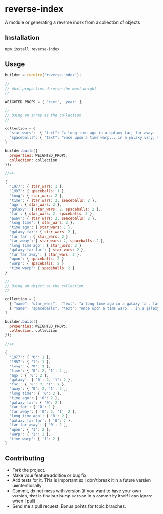 reverse-index
==========

A module or generating a reverse index from a collection of objects

## Installation

```bash
npm install reverse-index
```

## Usage

```javascript
builder = require('reverse-index');

//
// What properties deserve the most weight
//

WEIGHTED_PROPS = [ 'text', 'year' ];

//
// Using an array as the collection
//

collection = {
  "star_wars":  { "text": "a long time ago in a galaxy far, far away...", "year": "1977" },
  "spaceballs": { "text": "once upon a time warp... in a galaxy very, very, very, very, far away...", "year": "1987" }
}

builder.build({
  properties: WEIGHTED_PROPS,
  collection: collection
});

//=>

{
  '1977': { star_wars: 1 },
  '1987': { spaceballs: 1 },
  'long': { star_wars: 2 },
  'time': { star_wars: 2, spaceballs: 2 },
  'ago': { star_wars: 2 },
  'galaxy': { star_wars: 2, spaceballs: 2 },
  'far': { star_wars: 2, spaceballs: 2 },
  'away': { star_wars: 2, spaceballs: 2 },
  'long time': { star_wars: 2 },
  'time ago': { star_wars: 2 },
  'galaxy far': { star_wars: 2 },
  'far far': { star_wars: 2 },
  'far away': { star_wars: 2, spaceballs: 2 },
  'long time ago': { star_wars: 2 },
  'galaxy far far': { star_wars: 2 },
  'far far away': { star_wars: 2 },
  'upon': { spaceballs: 2 },
  'warp': { spaceballs: 2 },
  'time warp': { spaceballs: 2 }
}

//
// Using an object as the collection
//

collection = [
  { "name": "star_wars",  "text": "a long time ago in a galaxy far, far away...", "year": "1977" },
  { "name": "spaceballs", "text": "once upon a time warp... in a galaxy very, very, very, very, far away...", "year": 1987 }
]

builder.build({
  properties: WEIGHTED_PROPS,
  collection: collection
});

//=>

{
  '1977': { '0': 1 },
  '1987': { '1': 1 },
  'long': { '0': 2 },
  'time': { '0': 2, '1': 2 },
  'ago': { '0': 2 },
  'galaxy': { '0': 2, '1': 2 },
  'far': { '0': 2, '1': 2 },
  'away': { '0': 2, '1': 2 },
  'long time': { '0': 2 },
  'time ago': { '0': 2 },
  'galaxy far': { '0': 2 },
  'far far': { '0': 2 },
  'far away': { '0': 2, '1': 2 },
  'long time ago': { '0': 2 },
  'galaxy far far': { '0': 2 },
  'far far away': { '0': 2 },
  'upon': { '1': 2 },
  'warp': { '1': 2 },
  'time warp': { '1': 2 }
}
```

## Contributing

  * Fork the project.
  * Make your feature addition or bug fix.
  * Add tests for it. This is important so I don't break it in a future version unintentionally.
  * Commit, do not mess with version (if you want to have your own version, that is fine but bump version in a commit by itself I can ignore when I pull)
  * Send me a pull request. Bonus points for topic branches.
